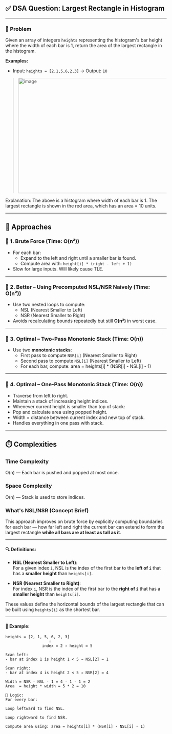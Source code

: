## ✅ DSA Question: Largest Rectangle in Histogram

---

### 🧠 Problem  
Given an array of integers `heights` representing the histogram's bar height where the width of each bar is 1, return the area of the largest rectangle in the histogram.

**Examples:**  
- Input: `heights = [2,1,5,6,2,3]` → Output: `10`  
  
> <img width="780" height="360" alt="image" src="https://github.com/user-attachments/assets/c0ffe9d9-b0cf-4873-ab92-64f9e207bc9d" />


   Explanation: The above is a histogram where width of each bar is 1.
   The largest rectangle is shown in the red area, which has an area = 10 units.
  

---

## 🧭 Approaches

### 🔹 1. Brute Force (Time: O(n²))
- For each bar:
  - Expand to the left and right until a smaller bar is found.
  - Compute area with: `height[i] * (right - left + 1)`
- Slow for large inputs. Will likely cause TLE.

---

### 🔹 2. Better – Using Precomputed NSL/NSR Naively (Time: O(n²))
- Use two nested loops to compute:
  - NSL (Nearest Smaller to Left)
  - NSR (Nearest Smaller to Right)
- Avoids recalculating bounds repeatedly but still **O(n²)** in worst case.

---

### 🔹 3. Optimal – Two-Pass Monotonic Stack (Time: O(n))
- Use two **monotonic stacks**:
  - First pass to compute `NSR[i]` (Nearest Smaller to Right)
  - Second pass to compute `NSL[i]` (Nearest Smaller to Left)
  - For each bar, compute: area = heights[i] * (NSR[i] - NSL[i] - 1)



---

### 🔹 4. Optimal – One-Pass Monotonic Stack (Time: O(n))
- Traverse from left to right.
- Maintain a stack of increasing height indices.
- Whenever current height is smaller than top of stack:
- Pop and calculate area using popped height.
- Width = distance between current index and new top of stack.
- Handles everything in one pass with stack.

---

## ⏱️ Complexities
### Time Complexity
O(n) — Each bar is pushed and popped at most once.

### Space Complexity
O(n) — Stack is used to store indices.


### What's NSL/NSR (Concept Brief)

This approach improves on brute force by explicitly computing boundaries for each bar — how far left and right the current bar can extend to form the largest rectangle **while all bars are at least as tall as it**.

---

#### 🔍 Definitions:

- **NSL (Nearest Smaller to Left)**:  
  For a given index `i`, NSL is the index of the first bar to the **left of `i`** that has a **smaller height** than `heights[i]`.

- **NSR (Nearest Smaller to Right)**:  
  For index `i`, NSR is the index of the first bar to the **right of `i`** that has a **smaller height** than `heights[i]`.

These values define the horizontal bounds of the largest rectangle that can be built using `heights[i]` as the shortest bar.

---

#### 📘 Example:

```plaintext
heights = [2, 1, 5, 6, 2, 3]
                   ↑
                index = 2 → height = 5

Scan left:
- bar at index 1 is height 1 < 5 ⇒ NSL[2] = 1

Scan right:
- bar at index 4 is height 2 < 5 ⇒ NSR[2] = 4

Width = NSR - NSL - 1 = 4 - 1 - 1 = 2  
Area  = height * width = 5 * 2 = 10

🧾 Logic:
For every bar:

Loop leftward to find NSL.

Loop rightward to find NSR.

Compute area using: area = heights[i] * (NSR[i] - NSL[i] - 1)

